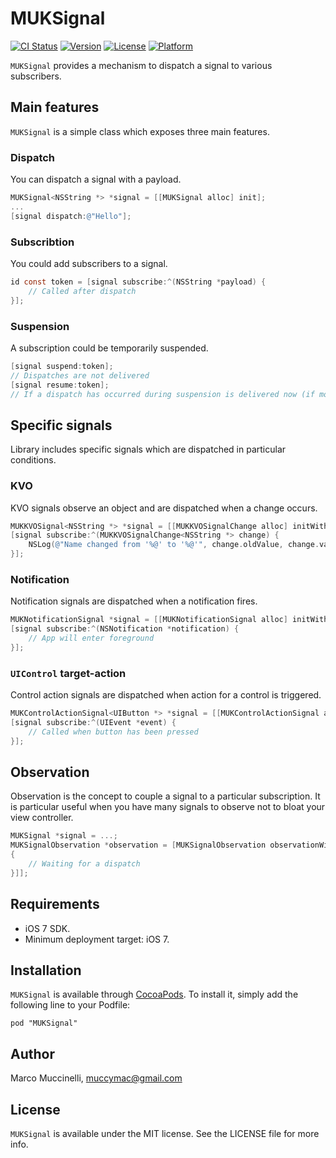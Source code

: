 # MUKSignal

[![CI Status](http://img.shields.io/travis/muccy/MUKSignal.svg?style=flat)](https://travis-ci.org/muccy/MUKSignal)
[![Version](https://img.shields.io/cocoapods/v/MUKSignal.svg?style=flat)](http://cocoadocs.org/docsets/MUKSignal)
[![License](https://img.shields.io/cocoapods/l/MUKSignal.svg?style=flat)](http://cocoadocs.org/docsets/MUKSignal)
[![Platform](https://img.shields.io/cocoapods/p/MUKSignal.svg?style=flat)](http://cocoadocs.org/docsets/MUKSignal)

`MUKSignal` provides a mechanism to dispatch a signal to various subscribers.

## Main features

`MUKSignal` is a simple class which exposes three main features.

### Dispatch

You can dispatch a signal with a payload.

```objective-c
MUKSignal<NSString *> *signal = [[MUKSignal alloc] init];
...
[signal dispatch:@"Hello"];
```

### Subscribtion

You could add subscribers to a signal.

```objective-c
id const token = [signal subscribe:^(NSString *payload) {
    // Called after dispatch
}];
```

### Suspension

A subscription could be temporarily suspended.

```objective-c
[signal suspend:token];
// Dispatches are not delivered
[signal resume:token];
// If a dispatch has occurred during suspension is delivered now (if more than one they are coalesced into one)
```

## Specific signals

Library includes specific signals which are dispatched in particular conditions.

### KVO

KVO signals observe an object and are dispatched when a change occurs.

```objective-c
MUKKVOSignal<NSString *> *signal = [[MUKKVOSignalChange alloc] initWithObject:self keyPath:@"name"];
[signal subscribe:^(MUKKVOSignalChange<NSString *> change) {
    NSLog(@"Name changed from '%@' to '%@'", change.oldValue, change.value);
}];
```

### Notification

Notification signals are dispatched when a notification fires.

```objective-c
MUKNotificationSignal *signal = [[MUKNotificationSignal alloc] initWithName:name:UIApplicationWillEnterForegroundNotification object:nil];
[signal subscribe:^(NSNotification *notification) {
    // App will enter foreground
}];
```

### `UIControl` target-action

Control action signals are dispatched when action for a control is triggered.

```objective-c
MUKControlActionSignal<UIButton *> *signal = [[MUKControlActionSignal alloc] initWithControl:self.button forEvents:UIControlEventTouchUpInside];
[signal subscribe:^(UIEvent *event) {
    // Called when button has been pressed
}];
```

## Observation

Observation is the concept to couple a signal to a particular subscription. It is particular useful when you have many signals to observe not to bloat your view controller.

```objective-c
MUKSignal *signal = ...;
MUKSignalObservation *observation = [MUKSignalObservation observationWithSignal:signal token:[signal subscribe:^(id payload) 
{
    // Waiting for a dispatch
}]];
```

## Requirements

* iOS 7 SDK.
* Minimum deployment target: iOS 7.

## Installation

`MUKSignal` is available through [CocoaPods](http://cocoapods.org). To install
it, simply add the following line to your Podfile:

    pod "MUKSignal"
	
## Author

Marco Muccinelli, muccymac@gmail.com

## License

`MUKSignal` is available under the MIT license. See the LICENSE file for more info.
